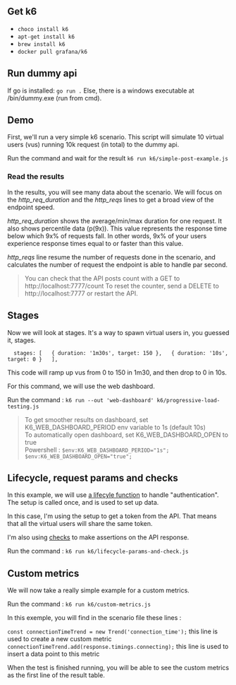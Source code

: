 ## Get k6

- `choco install k6`
- `apt-get install k6`
- `brew install k6`
- `docker pull grafana/k6`

## Run dummy api

If go is installed:  `go run .`
Else, there is a windows executable at /bin/dummy.exe (run from cmd).

## Demo

First, we'll run a very simple k6 scenario.
This script will simulate 10 virtual users (vus) running 10k request (in total) to the dummy api.

Run the command and wait for the result `k6 run k6/simple-post-example.js`


### Read the results

In the results, you will see many data about the scenario.
We will focus on the *http_req_duration*  and the *http_reqs* lines to get a broad view of the endpoint speed.

*http_req_duration* shows the average/min/max duration for one request. It also shows percentile data (p(9x)). 
This value represents the response time below which 9x% of requests fall. In other words, 9x% of your users experience response times equal to or faster than this value.

*http_reqs* line resume the number of requests done in the scenario, and calculates the number of request the endpoint is able to handle par second.


> You can check that the API posts count with a GET to http://localhost:7777/count
To reset the counter, send a DELETE to http://localhost:7777 or restart the API.


## Stages

Now we will look at stages. 
It's a way to spawn virtual users in, you guessed it, stages.

`  stages: [  
    { duration: '1m30s', target: 150 },  
    { duration: '10s', target: 0 }  
  ],`
  
This code will ramp up vus from 0 to 150 in 1m30, and then drop to 0 in 10s.

For this command, we will use the web dashboard.

Run the command : `k6 run --out 'web-dashboard' k6/progressive-load-testing.js`

> To get smoother results on dashboard, set K6_WEB_DASHBOARD_PERIOD env variable to 1s (default 10s)  
> To automatically open dashboard, set K6_WEB_DASHBOARD_OPEN to true  
> Powershell : `$env:K6_WEB_DASHBOARD_PERIOD="1s"; $env:K6_WEB_DASHBOARD_OPEN="true";`


## Lifecycle, request params and checks


In this example, we will use [a lifecyle function](https://k6.io/docs/using-k6/test-lifecycle/#overview-of-the-lifecycle-stages) to handle "authentication".
The setup is called once, and is used to set up data.

In this case, I'm using the setup to get a token from the API. That means that all the virtual users will share the same token.

I'm also using [checks](https://k6.io/docs/using-k6/checks/) to make assertions on the API response.

Run the command : `k6 run k6/lifecycle-params-and-check.js`

## Custom metrics

We will now take a really simple example for a custom metrics.

Run the command : `k6 run k6/custom-metrics.js`

In this exemple, you will find in the scenario file these lines : 

`const connectionTimeTrend = new Trend('connection_time');` this line is used to create a new custom metric
`connectionTimeTrend.add(response.timings.connecting);` this line is used to insert a data point to this metric

When the test is finished running, you will be able to see the custom metrics as the first line of the result table.

